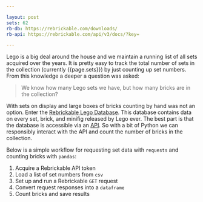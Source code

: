 ```yaml
---

layout: post
sets: 62
rb-db: https://rebrickable.com/downloads/
rb-api: https://rebrickable.com/api/v3/docs/?key=

---
```


Lego is a big deal around the house and we maintain a running list of all sets acquired over the years. It is pretty easy to track the total number of sets in the collection (currently {{page.sets}}) by just counting up set numbers. From this knowledge a deeper a question was asked:

>We know how many Lego sets we have, but how many bricks are in the collection?

With sets on display and large boxes of bricks counting by hand was not an option. Enter the [Rebrickable Lego Database]({{page.rb-db}}). This database contains data on every set, brick, and minifig released by Lego ever. The best part is that the database is accessible via an [API]({{page.rb-api}}). So with a bit of Python we can responsibly interact with the API and count the number of bricks in the collection.

Below is a simple workflow for requesting set data with `requests` and counting bricks with `pandas`:

1. Acquire a Rebrickable API token
2. Load a list of set numbers from `csv` 
3. Set up and run a Rebrickable `GET` request
3. Convert request responses into a `dataframe`
5. Count bricks and save results



